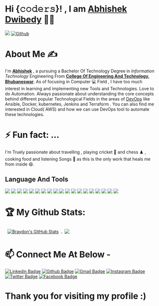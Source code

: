 # Hi {𝚌𝚘𝚍𝚎𝚛𝚜}! , I am [Abhishek Dwibedy](https://www.linkedin.com/in/abhishekdwibedy/) 👨‍🎓 

 ![](https://visitor-badge.laobi.icu/badge?page_id=abhishekdwibedy-2002.abhishekdwibedy-2002)         [![Github](https://img.shields.io/github/followers/abhishekdwibedy-2002?label=Follow&style=social)](https://github.com/abhishekdwibedy-2002)

# About Me ✍
I'm **[Abhishek](https://www.linkedin.com/in/abhishekdwibedy/)** , a pursuing a Bachelor Of Technology Degree in *Information Technology* Engineering From **[College Of Engineering And Technology, Bhubaneswar](https://www.cet.edu.in/)**. As of focusing in Computer 💻 Field  , I have too much interest in learning and implementing new Tools and Technologies. Love to do Automation. Always passionate about understanding the core concepts behind different popular Technological Fields in the areas of [DevOps](https://en.wikipedia.org/wiki/DevOps#:~:text=DevOps%20is%20a%20set%20of,delivery%20with%20high%20software%20quality.) like Ansible, Docker, kubernetes, Jenkins and Terraform . You can also find me interested in Cloud( AWS) and how we can use DevOps tool to automate these technologies.


# ⚡ Fun fact: ...
I'm Truely passionate about travelling , playing cricket 🏏 and chess ♟️ , cooking food and listening Songs 🎵 as this is the only work that heals me from inside 😄.

## Language And Tools
![](https://img.shields.io/badge/Code-C-informational?style=flat&logo=c&logoColor=white&color=4AB197)
![](https://img.shields.io/badge/Code-Python-informational?style=flat&logo=python&logoColor=white&color=4AB197)
![](https://img.shields.io/badge/Code-PythonFlask-informational?style=flat&logo=pythonflask&logoColor=white&color=4AB197)
![](https://img.shields.io/badge/Code-JavaScript-informational?style=flat&logo=JavaScript&logoColor=white&color=4AB197)
![](https://img.shields.io/badge/Code-Java-informational?style=flat&logo=Java&logoColor=white&color=4AB197)
![](https://img.shields.io/badge/Code-VisualStudioCode-informational?style=flat&logo=VisulalStudioCode&logoColor=white&color=4AB197)
![](https://img.shields.io/badge/Code-Docker-informational?style=flat&logo=docker&logoColor=white&color=4AB197)
![](https://img.shields.io/badge/Code-Linux-informational?style=flat&logo=linux&logoColor=white&color=4AB197)
![](https://img.shields.io/badge/Code-AmazonAWS-informational?style=flat&logo=amazonaws&logoColor=white&color=4AB197)
![](https://img.shields.io/badge/Code-MongoDB-informational?style=flat&logo=MongoDB&logoColor=white&color=4AB197)
![](https://img.shields.io/badge/Code-MySQL-informational?style=flat&logo=MySQL&logoColor=white&color=4AB197)
![](https://img.shields.io/badge/Code-GitHub-informational?style=flat&logo=github&logoColor=white&color=4AB197)
![](https://img.shields.io/badge/Code-GitLab-informational?style=flat&logo=gitlab&logoColor=white&color=4AB197)
![](https://img.shields.io/badge/Code-PHP-informational?style=flat&logo=php&logoColor=white&color=4AB197)
![](https://img.shields.io/badge/Code-Jenkins-informational?style=flat&logo=jenkins&logoColor=white&color=4AB197)
![](https://img.shields.io/badge/Code-Ansible-informational?style=flat&logo=ansible&logoColor=white&color=4AB197)
![](https://img.shields.io/badge/Code-Kubernetes-informational?style=flat&logo=kubernetes&logoColor=white&color=4AB197)
![](https://img.shields.io/badge/Code-Redhat-informational?style=flat&logo=redhat&logoColor=white&color=4AB197)
![](https://img.shields.io/badge/Code-JupyterNotebook-informational?style=flat&logo=jupyternotebook&logoColor=white&color=4AB197)

# 🏆 My Github Stats:

<a href="https://github.com/abhishekdwibedy-2002">
  <img align="center" style="margin:0.5rem" src="https://github-readme-stats.vercel.app/api?username=abhishekdwibedy-2002&theme=chartreuse-dark&show_icons=true" alt="Braydon's GitHub Stats" />
</a>

<a href="https://github.com/abhishekdwibedy-2002">
  <img align="center" style="margin:0.5rem" src="https://github-readme-stats.vercel.app/api/top-langs/?username=abhishekdwibedy-2002&theme=chartreuse-dark&layout=compact&hide=html" />
</a>


 # 📫 Connect Me At Below - 

 [![Linkedin Badge](https://img.shields.io/badge/LinkedIn-Profile-informational?style=flat&logo=linkedin&logoColor=white&color=0D76A8)](https://www.linkedin.com/in/abhishekdwibedy/)  [![Github Badge](https://img.shields.io/badge/Github-Profile-informational?style=flat&logo=github&logoColor=white&color=0D76A8yellowgreen)](https://github.com/abhishekdwibedy-2002) [![Gmail Badge](https://img.shields.io/badge/Gmail-Profile-informational?style=flat&logo=gmail&logocolor=white&color=0D76A8)](mailto:dwibedyabhishek1@gmail.com) [![Instagram Badge](https://img.shields.io/badge/Instagram-Profile-informational?style=flat&logo=instagram&logoColor=white&color=0D76A8brightgreen)](https://www.instagram.com/abhishek_dwibedy/) [![Twitter Badge](https://img.shields.io/badge/Twitter-Profile-informational?style=flat&logo=twitter&logoColor=white&color=1CA2F1)](https://twitter.com/AbhishekDwibedy)  [![Facebook Badge](https://img.shields.io/badge/Facebook-Profile-informational?style=flat&logo=facebook&logoColor=white&color=0D76A8)](https://www.facebook.com/AbhishekDwibedy.2002)
 
 
 
 # Thank you for visiting my profile :)
